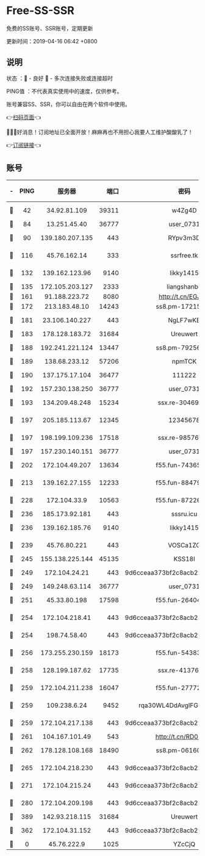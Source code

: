# Free-SS-SSR

免费的SS账号、SSR账号，定期更新

更新时间：2019-04-16 06:42 +0800

## 说明

状态     ：🙂 - 良好 🙁 - 多次连接失败或连接超时

PING值   ：不代表真实使用中的速度，仅供参考。

账号兼容SS、SSR，你可以自由在两个软件中使用。

👉[扫码页面](https://liesauer.github.io/Free-SS-SSR/)👈

🎉🎉🎉好消息！订阅地址已全面开放！麻麻再也不用担心我要人工维护酸酸乳了！

👉[订阅链接](https://www.liesauer.net/yogurt/subscribe?ACCESS_TOKEN=DAYxR3mMaZAsaqUb)👈

## 账号

|-|PING|服务器|端口|密码|加密方式|区域|
|:----:|:----:|:-----:|-----:|:----:|:----:|:----:|
|🙂|42|34.92.81.109|39311|w4Zg4D|chacha20-ietf|US|
|🙂|84|13.251.45.40|36777|user_0731|chacha20|SG|
|🙂|90|139.180.207.135|443|RYpv3m3D|aes-256-cfb|JP|
|🙂|116|45.76.162.14|333|ssrfree.tk|aes-256-cfb|SG|
|🙂|132|139.162.123.96|9140|likky1415|aes-256-cfb|JP|
|🙂|135|172.105.203.127|2333|liangshanbo|chacha20|JP|
|🙂|161|91.188.223.72|8080|http://t.cn/EGJIyrl|rc4-md5|RU|
|🙂|172|213.183.48.10|14243|ss8.pm-17215433|rc4-md5|RU|
|🙂|181|23.106.140.227|443|NgLF7wKB|aes-256-cfb|US|
|🙂|183|178.128.183.72|31684|Ureuwert|chacha20|US|
|🙂|188|192.241.221.124|13447|ss8.pm-79256086|aes-256-cfb|US|
|🙂|189|138.68.233.12|57206|npmTCK|rc4-md5|US|
|🙂|190|137.175.17.104|36477|111222|aes-256-cfb|US|
|🙂|192|157.230.138.250|36777|user_0731|chacha20|US|
|🙂|193|134.209.48.248|15234|ssx.re-30469029|aes-256-cfb|US|
|🙂|197|205.185.113.67|12345|12345678|aes-256-cfb|US|
|🙂|197|198.199.109.236|17518|ssx.re-98576674|aes-256-cfb|US|
|🙂|197|157.230.140.151|36777|user_0731|chacha20|US|
|🙂|202|172.104.49.207|13634|f55.fun-74365976|aes-256-cfb|SG|
|🙂|213|139.162.27.155|12233|f55.fun-88479608|aes-256-cfb|SG|
|🙂|228|172.104.33.9|10563|f55.fun-87226397|aes-256-cfb|SG|
|🙂|236|185.173.92.181|443|sssru.icu|rc4-md5|RU|
|🙂|236|139.162.185.76|9140|likky1415|aes-256-cfb|DE|
|🙂|239|45.76.80.221|443|VOSCa1ZG|aes-256-cfb|DE|
|🙂|245|155.138.225.144|45135|KSS18l|rc4-md5|US|
|🙂|249|172.104.24.21|443|9d6cceaa373bf2c8acb22e60b6a58be6|aes-256-cfb|US|
|🙂|249|149.248.63.114|36777|user_0731|chacha20|CA|
|🙂|251|45.33.80.198|17598|f55.fun-26404529|aes-256-cfb|US|
|🙂|254|172.104.218.41|443|9d6cceaa373bf2c8acb22e60b6a58be6|aes-256-cfb|US|
|🙂|254|198.74.58.40|443|9d6cceaa373bf2c8acb22e60b6a58be6|aes-256-cfb|US|
|🙂|256|173.255.230.159|18173|f55.fun-54383530|aes-256-cfb|US|
|🙂|258|128.199.187.62|17735|ssx.re-41376346|aes-256-cfb|SG|
|🙂|259|172.104.211.238|16047|f55.fun-27772801|aes-256-cfb|US|
|🙂|259|109.238.6.24|9452|rqa30WL4DdAvgIFG6Fs3znzTa|aes-256-cfb|FR|
|🙂|259|172.104.217.138|443|9d6cceaa373bf2c8acb22e60b6a58be6|aes-256-cfb|US|
|🙂|261|104.167.101.49|543|http://t.cn/RD0D7sx|rc4-md5|CA|
|🙂|262|178.128.108.168|18490|ss8.pm-06160004|aes-256-cfb|SG|
|🙂|265|172.104.218.230|443|9d6cceaa373bf2c8acb22e60b6a58be6|aes-256-cfb|US|
|🙂|271|172.104.215.24|443|9d6cceaa373bf2c8acb22e60b6a58be6|aes-256-cfb|US|
|🙂|280|172.104.209.198|443|9d6cceaa373bf2c8acb22e60b6a58be6|aes-256-cfb|US|
|🙂|389|142.93.218.115|31684|Ureuwert|chacha20|IN|
|🙂|362|172.104.31.152|443|9d6cceaa373bf2c8acb22e60b6a58be6|aes-256-cfb|US|
|🙁|0|45.76.222.9|1025|YZcCjQ|rc4-md5|JP|
